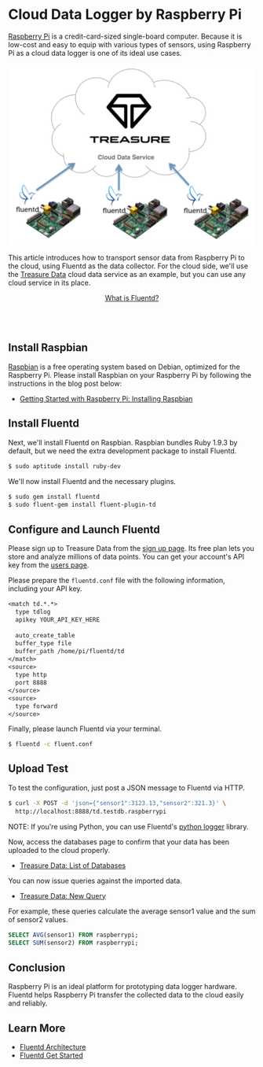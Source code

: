 # Cloud Data Logger by Raspberry Pi

[Raspberry Pi](http://www.raspberrypi.org/) is a credit-card-sized single-board computer. Because it is low-cost and easy to equip with various types of sensors, using Raspberry Pi as a cloud data logger is one of its ideal use cases.

![](/images/raspberry-pi-cloud-data-logger.png)

This article introduces how to transport sensor data from Raspberry Pi to the cloud, using Fluentd as the data collector. For the cloud side, we'll use the [Treasure Data](http://www.fluentd.org/treasuredata) cloud data service as an example, but you can use any cloud service in its place.

<center>
<div class="btn-look" style="width: 300px;">
<a href="http://docs.fluentd.org/articles/architecture">What is Fluentd?</a>
</div>
</center>
<br/>
<br/>
<br/>

## Install Raspbian

[Raspbian](http://www.raspbian.org/) is a free operating system based on Debian, optimized for the Raspberry Pi. Please install Raspbian on your Raspberry Pi by following the instructions in the blog post below:

- [Getting Started with Raspberry Pi: Installing Raspbian](http://www.andrewmunsell.com/blog/getting-started-raspberry-pi-install-raspbian)

## Install Fluentd

Next, we'll install Fluentd on Raspbian. Raspbian bundles Ruby 1.9.3 by default, but we need the extra development package to install Fluentd.

```bash
$ sudo aptitude install ruby-dev
```

We'll now install Fluentd and the necessary plugins.

```bash
$ sudo gem install fluentd
$ sudo fluent-gem install fluent-plugin-td
```

## Configure and Launch Fluentd

Please sign up to Treasure Data from the [sign up page](https://console.treasuredata.com/users/sign_up). Its free plan lets you store and analyze millions of data points. You can get your account's API key from the [users page](https://console.treasuredata.com/users/current).

Please prepare the `fluentd.conf` file with the following information, including your API key.


    <match td.*.*>
      type tdlog
      apikey YOUR_API_KEY_HERE

      auto_create_table
      buffer_type file
      buffer_path /home/pi/fluentd/td
    </match>
    <source>
      type http
      port 8888
    </source>
    <source>
      type forward
    </source>

Finally, please launch Fluentd via your terminal.

```bash
$ fluentd -c fluent.conf
```

## Upload Test

To test the configuration, just post a JSON message to Fluentd via HTTP.

```bash
$ curl -X POST -d 'json={"sensor1":3123.13,"sensor2":321.3}' \
  http://localhost:8888/td.testdb.raspberrypi
```

NOTE: If you're using Python, you can use Fluentd's <a href="python">python logger</a> library.

Now, access the databases page to confirm that your data has been uploaded to the cloud properly.

* [Treasure Data: List of Databases](https://console.treasuredata.com/databases)

You can now issue queries against the imported data.

* [Treasure Data: New Query](https://console.treasuredata.com/query_forms/new)

For example, these queries calculate the average sensor1 value and the sum of sensor2 values.

```sql
SELECT AVG(sensor1) FROM raspberrypi;
SELECT SUM(sensor2) FROM raspberrypi;
```

## Conclusion

Raspberry Pi is an ideal platform for prototyping data logger hardware. Fluentd helps Raspberry Pi transfer the collected data to the cloud easily and reliably.

## Learn More

- [Fluentd Architecture](architecture)
- [Fluentd Get Started](quickstart)
